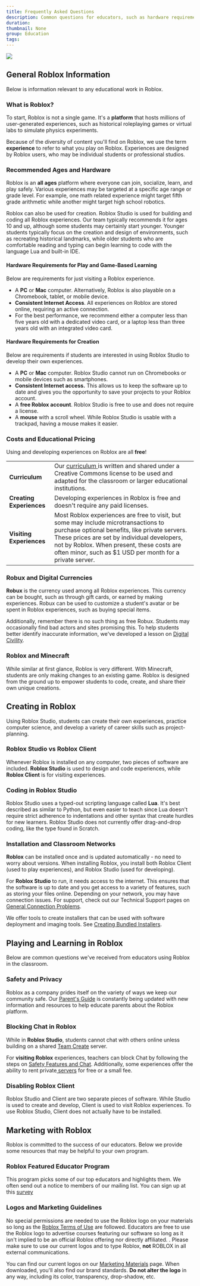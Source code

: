 ```yaml
---
title: Frequently Asked Questions
description: Common questions for educators, such as hardware requirements, costs associated, and suggested age ranges.
duration:
thumbnail: None
group: Education
tags:
---
```


<img src="../../assets/education/stock-graphics/hero-spaceStudents.jpg" />

## General Roblox Information

Below is information relevant to any educational work in Roblox.

### What is Roblox?

To start, Roblox is not a single game. It's a **platform** that hosts millions of user-generated experiences, such as historical roleplaying games or virtual labs to simulate physics experiments.

Because of the diversity of content you'll find on Roblox, we use the term **experience** to refer to what you play on Roblox. Experiences are designed by Roblox users, who may be individual students or professional studios.

### Recommended Ages and Hardware

Roblox is an **all ages** platform where everyone can join, socialize, learn, and play safely. Various experiences may be targeted at a specific age range or grade level. For example, one math related experience might target fifth grade arithmetic while another might target high school robotics.

Roblox can also be used for creation. Roblox Studio is used for building and coding all Roblox experiences. Our team typically recommends it for ages 10 and up, although some students may certainly start younger. Younger students typically focus on the creation and design of environments, such as recreating historical landmarks, while older students who are comfortable reading and typing can begin learning to code with the language Lua and built-in IDE.

#### Hardware Requirements for Play and Game-Based Learning

Below are requirements for just visiting a Roblox experience.

- A **PC** or **Mac** computer. Alternatively, Roblox is also playable on a Chromebook, tablet, or mobile device.
- **Consistent Internet Access**. All experiences on Roblox are stored online, requiring an active connection.
- For the best performance, we recommend either a computer less than five years old with a dedicated video card, or a laptop less than three years old with an integrated video card.

#### Hardware Requirements for Creation

Below are requirements if students are interested in using Roblox Studio to develop their own experiences.

- A **PC** or **Mac** computer. Roblox Studio cannot run on Chromebooks or mobile devices such as smartphones.
- **Consistent Internet access.** This allows us to keep the software up to date and gives you the opportunity to save your projects to your Roblox account.
- A **free Roblox account**. Roblox Studio is free to use and does not require a license.
- A **mouse** with a scroll wheel. While Roblox Studio is usable with a trackpad, having a mouse makes it easier.

### Costs and Educational Pricing

Using and developing experiences on Roblox are all **free**!

<table>
<tbody>
<tr>
<td>
<strong>Curriculum</strong>
</td>
<td>
Our <a href="../../education/support/education-content.md">curriculum </a>is written and shared under a Creative Commons license to be used and adapted for the classroom or larger educational institutions.
</td>
</tr>

<tr>
<td>
<strong>Creating Experiences</strong>
</td>
<td>
Developing experiences in Roblox is free and doesn't require any paid licenses.
</td>
</tr>

<tr>
<td>
<strong>Visiting Experiences</strong>
</td>
<td>
Most Roblox experiences are free to visit, but some may include microtransactions to purchase optional benefits, like private servers. These prices are set by individual developers, not by Roblox. When present, these costs are often minor, such as $1 USD per month for a private server.
</td>
</tr>
</tbody>
</table>

### Robux and Digital Currencies

**Robux** is the currency used among all Roblox experiences. This currency can be bought, such as through gift cards, or earned by making experiences. Robux can be used to customize a student's avatar or be spent in Roblox experiences, such as buying special items.

Additionally, remember there is no such thing as free Robux. Students may occasionally find bad actors and sites promising this. To help students better identify inaccurate information, we've developed a lesson on <a href="../../education/resources/intro-to-digital-civility.md">Digital Civility</a>.

### Roblox and Minecraft

While similar at first glance, Roblox is very different. With Minecraft, students are only making changes to an existing game. Roblox is designed from the ground up to empower students to code, create, and share their own unique creations.

## Creating in Roblox

Using Roblox Studio, students can create their own experiences, practice computer science, and develop a variety of career skills such as project-planning.

### Roblox Studio vs Roblox Client

Whenever Roblox is installed on any computer, two pieces of software are included. **Roblox Studio** is used to design and code experiences, while **Roblox Client** is for visiting experiences.

### Coding in Roblox Studio

Roblox Studio uses a typed-out scripting language called **Lua**. It's best described as similar to Python, but even easier to teach since Lua doesn't require strict adherence to indentations and other syntax that create hurdles for new learners. Roblox Studio does not currently offer drag-and-drop coding, like the type found in Scratch.

### Installation and Classroom Networks

**Roblox** can be installed once and is updated automatically - no need to worry about versions. When installing Roblox, you install both Roblox Client (used to play experiences), and Roblox Studio (used for developing).

For **Roblox Studio** to run, it needs access to the internet. This ensures that the software is up to date and you get access to a variety of features, such as storing your files online. Depending on your network, you may have connection issues. For support, check out our Technical Support pages on <a href="https://en.help.roblox.com/hc/en-us/articles/203312880">General Connection Problems</a>.

We offer tools to create installers that can be used with software deployment and imaging tools. See [Creating Bundled Installers](../../education/support/creating-bundled-installers.md).

## Playing and Learning in Roblox

Below are common questions we've received from educators using Roblox in the classroom.

### Safety and Privacy

Roblox as a company prides itself on the variety of ways we keep our community safe. Our <a href="https://corp.roblox.com/parents/">Parent's Guide</a> is constantly being updated with new information and resources to help educate parents about the Roblox platform.

### Blocking Chat in Roblox

While in **Roblox Studio**, students cannot chat with others online unless building on a shared [Team Create](../../projects/collaboration.md#team-create) server.

For **visiting Roblox** experiences, teachers can block Chat by following the steps on <a href="https://en.help.roblox.com/hc/en-us/articles/203313120-Safety-Features-Chat-Privacy-Filtering">Safety Features and Chat</a>. Additionally, some experiences offer the ability to rent private<a href="../../education/support/private-servers-for-classroom-use.md"> servers</a> for free or a small fee.

### Disabling Roblox Client

Roblox Studio and Client are two separate pieces of software. While Studio is used to create and develop, Client is used to visit Roblox experiences. To use Roblox Studio, Client does not actually have to be installed.

## Marketing with Roblox

Roblox is committed to the success of our educators. Below we provide some resources that may be helpful to your own program.

### Roblox Featured Educator Program

This program picks some of our top educators and highlights them. We often send out a notice to members of our mailing list. You can sign up at this [survey](https://roblox.qualtrics.com/jfe/form/SV_3wmxTflT51MQDPM)

### Logos and Marketing Guidelines

No special permissions are needed to use the Roblox logo on your materials so long as the <a href="https://en.help.roblox.com/hc/en-us/articles/115004647846-Roblox-Terms-of-Use">Roblox Terms of Use</a> are followed. Educators are free to use the Roblox logo to advertise courses featuring our software so long as it isn't implied to be an official Roblox offering nor directly affiliated. . Please make sure to use our current logos and to type Roblox, **not** ROBLOX in all external communications.

You can find our current logos on our <a href="../../education/resources/marketing-materials.md">Marketing Materials</a> page. When downloaded, you'll also find our brand standards. **Do not alter the logo** in any way, including its color, transparency, drop-shadow, etc.
